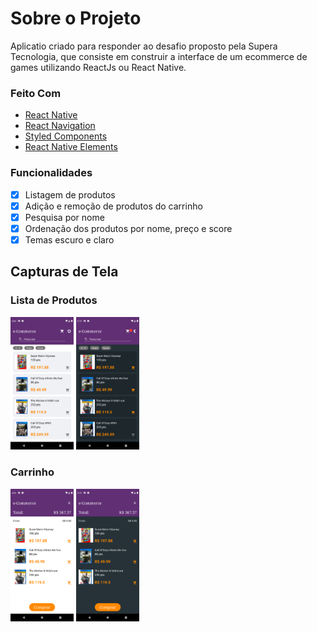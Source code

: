 # **Sobre o Projeto**

Aplicatio criado para responder ao desafio proposto pela Supera Tecnologia, que consiste em construir a interface de um ecommerce de games utilizando ReactJs ou React Native.

### **Feito Com**

- [React Native](http://facebook.github.io/react-native/)
- [React Navigation](https://reactnavigation.org/)
- [Styled Components](https://styled-components.com)
- [React Native Elements](https://reactnativeelements.com)

### **Funcionalidades**

- [x] Listagem de produtos
- [x] Adição e remoção de produtos do carrinho
- [x] Pesquisa por nome
- [x] Ordenação dos produtos por nome, preço e score
- [x] Temas escuro e claro

## **Capturas de Tela**

### **Lista de Produtos**

<img src="./src/assets/screenshots/home-claro.png" width="20%" height="20%"> <img src="./src/assets/screenshots/home-escuro.png" width="20%" height="20%"><br>

### **Carrinho**

<img src="./src/assets/screenshots/carrinho-claro.png" width="20%" height="20%"> <img src="./src/assets/screenshots/carrinho-escuro.png" width="20%" height="20%"><br>

